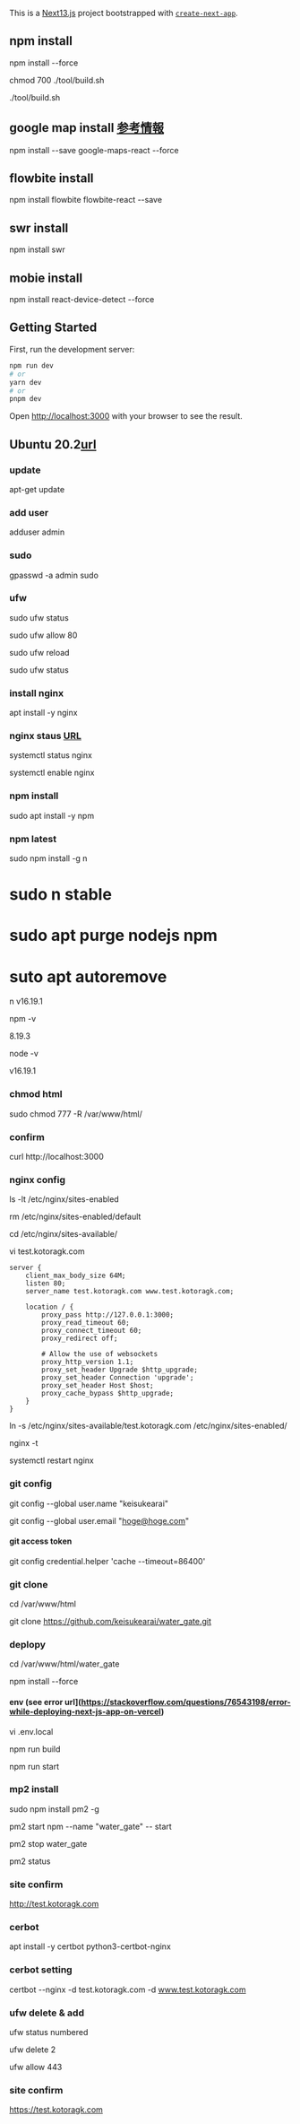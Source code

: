 This is a [Next13.js](https://nextjs.org/) project bootstrapped with [`create-next-app`](https://github.com/vercel/next.js/tree/canary/packages/create-next-app).

## npm install
npm install --force

chmod 700 ./tool/build.sh

./tool/build.sh

## google map install [参考情報](https://dany-rivera.medium.com/how-to-add-google-maps-api-in-next-js-13-step-by-step-c027813d5769)
npm install --save google-maps-react --force

## flowbite install
npm install flowbite flowbite-react --save

## swr install
npm install swr

## mobie install
npm install react-device-detect --force

## Getting Started

First, run the development server:

```bash
npm run dev
# or
yarn dev
# or
pnpm dev
```

Open [http://localhost:3000](http://localhost:3000) with your browser to see the result.

## Ubuntu 20.2[url](https://www.slingacademy.com/article/how-to-deploy-a-next-js-app-on-ubuntu-with-nginx-and-lets-encrypt/)
### update
apt-get update

### add user
adduser admin

### sudo
gpasswd -a admin sudo

### ufw
sudo ufw status

sudo ufw allow 80

sudo ufw reload

sudo ufw status

### install nginx
apt install -y nginx

### nginx staus [URL](http://118.27.19.113)
systemctl status nginx

systemctl enable nginx

### npm install
sudo apt install -y npm

### npm latest
sudo npm install -g n

# sudo n stable

# sudo apt purge nodejs npm

# suto apt autoremove

n v16.19.1

npm -v

8.19.3

node -v

v16.19.1

### chmod html
sudo chmod 777 -R /var/www/html/

### confirm
curl http://localhost:3000

### nginx config
ls -lt /etc/nginx/sites-enabled

rm /etc/nginx/sites-enabled/default

cd /etc/nginx/sites-available/

vi test.kotoragk.com

```config
server {
    client_max_body_size 64M;
    listen 80;
    server_name test.kotoragk.com www.test.kotoragk.com;

    location / {
        proxy_pass http://127.0.0.1:3000;
        proxy_read_timeout 60;
        proxy_connect_timeout 60;
        proxy_redirect off;

        # Allow the use of websockets
        proxy_http_version 1.1;
        proxy_set_header Upgrade $http_upgrade;
        proxy_set_header Connection 'upgrade';
        proxy_set_header Host $host;
        proxy_cache_bypass $http_upgrade;
    }
}
```

ln -s /etc/nginx/sites-available/test.kotoragk.com /etc/nginx/sites-enabled/

nginx -t

systemctl restart nginx

### git config
git config --global user.name "keisukearai"

git config --global user.email "hoge@hoge.com"

#### git access token
git config credential.helper 'cache --timeout=86400'

### git clone
cd /var/www/html

git clone https://github.com/keisukearai/water_gate.git

### deplopy
cd /var/www/html/water_gate

npm install --force

#### env (see error url](https://stackoverflow.com/questions/76543198/error-while-deploying-next-js-app-on-vercel)
vi .env.local

npm run build

npm run start

### mp2 install
sudo npm install pm2 -g

pm2 start npm --name "water_gate" -- start

pm2 stop water_gate

pm2 status

### site confirm
http://test.kotoragk.com

### cerbot
apt install -y certbot python3-certbot-nginx

### cerbot setting
certbot --nginx -d test.kotoragk.com -d www.test.kotoragk.com

### ufw delete & add
ufw status numbered

ufw delete 2

ufw allow 443

### site confirm
https://test.kotoragk.com